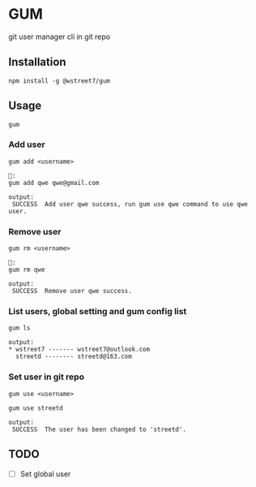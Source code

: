 # GUM

git user manager cli in git repo

## Installation
```
npm install -g @wstreet7/gum
```
## Usage
```
gum
```

### Add user
```
gum add <username>

🌰:
gum add qwe qwe@gmail.com

output:
 SUCCESS  Add user qwe success, run gum use qwe command to use qwe user.
```
### Remove user
```
gum rm <username>

🌰:
gum rm qwe

output:
 SUCCESS  Remove user qwe success.
```
### List users, global setting and gum config list
```
gum ls

output:
* wstreet7 ------- wstreet7@outlook.com
  streetd -------- streetd@163.com
```
### Set user in git repo
```
gum use <username>

gum use streetd

output:
 SUCCESS  The user has been changed to 'streetd'.
```

## TODO
- [ ] Set global user